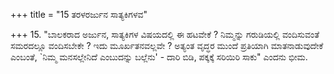 +++
title = "15 ತರಳರರ್ಜುನ ಸಾತ್ಯಕಿಗಳವ"

+++
15. "ಬಾಲಕರಾದ ಅರ್ಜುನ, ಸಾತ್ಯಕಿಗಳ ವಿಷಯದಲ್ಲಿ ಈ ಹಟವೇಕೆ ? ನಿಮ್ಮನ್ನು ಗರುಡಿಯಲ್ಲಿ ವಂದಿಸುವಂತೆ ಸಮರದಲ್ಲೂ ವಂದಿಸಬೇಕೇ ? ಇದು ಮೂರ್ಖತನವಲ್ಲವೇ ? ಅತ್ಯಂತ ವೃದ್ಧರ ಮುಂದೆ ಪ್ರತಿಯಾಗಿ ಮಾತನಾಡುವುದೇಕೆ  ಎಂಬಂತೆ, `ನಿಮ್ಮ ಮನಸಲ್ಲೇನಿದೆ ಎಂಬುದನ್ನು ಬಲ್ಲೆನು' - ದಾರಿ ಬಿಡಿ, ಪಕ್ಕಕ್ಕೆ ಸರಿಯಿರಿ ಸಾಕು" ಎಂದನು ಭೀಮ.